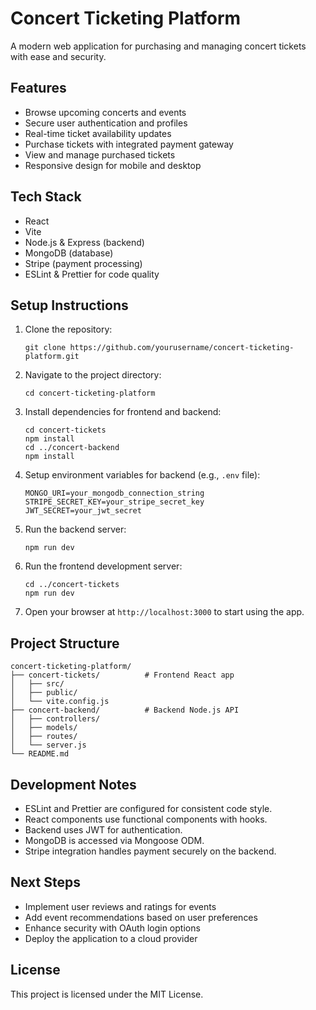 # Concert Ticketing Platform

A modern web application for purchasing and managing concert tickets with ease and security.

## Features

- Browse upcoming concerts and events
- Secure user authentication and profiles
- Real-time ticket availability updates
- Purchase tickets with integrated payment gateway
- View and manage purchased tickets
- Responsive design for mobile and desktop

## Tech Stack

- React
- Vite
- Node.js & Express (backend)
- MongoDB (database)
- Stripe (payment processing)
- ESLint & Prettier for code quality

## Setup Instructions

1. Clone the repository:
   ```
   git clone https://github.com/yourusername/concert-ticketing-platform.git
   ```
2. Navigate to the project directory:
   ```
   cd concert-ticketing-platform
   ```
3. Install dependencies for frontend and backend:
   ```
   cd concert-tickets
   npm install
   cd ../concert-backend
   npm install
   ```
4. Setup environment variables for backend (e.g., `.env` file):
   ```
   MONGO_URI=your_mongodb_connection_string
   STRIPE_SECRET_KEY=your_stripe_secret_key
   JWT_SECRET=your_jwt_secret
   ```
5. Run the backend server:
   ```
   npm run dev
   ```
6. Run the frontend development server:
   ```
   cd ../concert-tickets
   npm run dev
   ```
7. Open your browser at `http://localhost:3000` to start using the app.

## Project Structure

```
concert-ticketing-platform/
├── concert-tickets/          # Frontend React app
│   ├── src/
│   ├── public/
│   └── vite.config.js
├── concert-backend/          # Backend Node.js API
│   ├── controllers/
│   ├── models/
│   ├── routes/
│   └── server.js
└── README.md
```

## Development Notes

- ESLint and Prettier are configured for consistent code style.
- React components use functional components with hooks.
- Backend uses JWT for authentication.
- MongoDB is accessed via Mongoose ODM.
- Stripe integration handles payment securely on the backend.

## Next Steps

- Implement user reviews and ratings for events
- Add event recommendations based on user preferences
- Enhance security with OAuth login options
- Deploy the application to a cloud provider

## License

This project is licensed under the MIT License.
